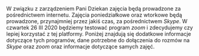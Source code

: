 W związku z zarządzeniem Pani Dziekan zajęcia będą prowadzone
za pośrednictwem internetu. Zajęcia poniedziałkowe oraz wtorkowe
będą prowadzone, przynajmniej przez jakiś czas, za pośrednictwem
*Skype*. W czwartek 26 III 2020 będziemy testować program *zoom*
i zdecydujemy czy lepiej korzystać z tej platformy. Poniżej 
znajdują się dodatkowe informacje dotyczące tych programów,
dane potrzebne do dołączenia do rozmów na *Skype* oraz *zoom*
oraz informacje dotyczące samych zajęć.
